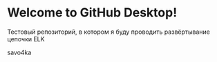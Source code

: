 # Welcome to GitHub Desktop!

Тестовый репозиторий, в котором я буду проводить развёртывание цепочки ELK


savo4ka
